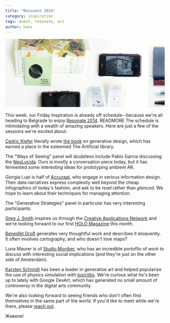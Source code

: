 ```yaml
---
title: "Resonate 2014"
category: inspiration
tags: event, resonate, art
author: hans
---
```

![Resonate inspiration](04-02-links/main.png)

This week, our Friday Inspiration is already off schedule--because we're all heading to Belgrade to enjoy [Resonate 2014](http://resonate.io/2014/). READMORE The schedule is intimidating with a wealth of amazing speakers. Here are just a few of the sessions we're excited about:

[Cedric Kiefer](http://www.onformative.com/) literally wrote [the book](http://www.generative-gestaltung.de/) on generative design, which has earned a place in the esteemed The Artificial library.

The "Ways of Seeing" panel will doubtless include Pablo Garcia discussing the [NeoLucida](http://neolucida.com/). Ours is mostly a conversation piece today, but it has fermented some interesting ideas for prototyping ambient AR.

Giorgia Lupi is half of [Accuraat](http://www.accurat.it/), who engage in serious information design. Their data narratives express complexity well beyond the cheap infographics of today's fashion, and ask to be _read_ rather than _glanced_. We hope to learn about their techniques for managing attention.

The "Generative Strategies" panel in particular has very interesting participants:

[Greg J. Smith](http://serialconsign.com/) inspires us through the [Creative Applications Network](http://www.creativeapplications.net/) and we're looking forward to our first [HOLO Magazine](http://holo-magazine.com/) this month.

[Benedikt Groß](http://benedikt-gross.de/) generates very thoughtful work and describes it eloquently. It often involves cartography, and who doesn't love maps?

Luna Maurer is of [Studio Moniker](http://studiomoniker.com/), who has an incredible portoflio of work to discuss with interesting social implications (and they're just on the other side of Amsterdam).

[Karsten Schmidt](http://postspectacular.com/) has been a leader in generative art and helped popularize the use of physics simulation with [toxiclibs](http://toxiclibs.org/). We're curious what he's been up to lately with Google DevArt, which has generated no small amount of controversy in the digital arts community.

We're also looking forward to seeing friends who don't often find themselves in the same part of the world. If you'd like to meet while we're there, please <a href="#footer">reach out</a>.

Живели!
